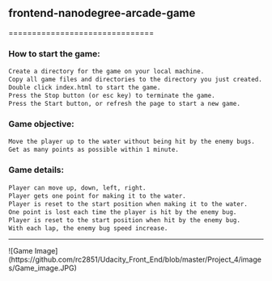 ## frontend-nanodegree-arcade-game
===============================

### How to start the game:
	Create a directory for the game on your local machine.
	Copy all game files and directories to the directory you just created.
	Double click index.html to start the game.
	Press the Stop button (or esc key) to terminate the game.
	Press the Start button, or refresh the page to start a new game.
	
### Game objective:
	Move the player up to the water without being hit by the enemy bugs. 
	Get as many points as possible within 1 minute.
	
### Game details:
	Player can move up, down, left, right.
	Player gets one point for making it to the water.
	Player is reset to the start position when making it to the water.
	One point is lost each time the player is hit by the enemy bug.
	Player is reset to the start position when hit by the enemy bug.
	With each lap, the enemy bug speed increase.

<hr>
![Game Image](https://github.com/rc2851/Udacity_Front_End/blob/master/Project_4/images/Game_image.JPG)